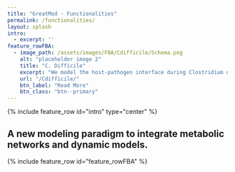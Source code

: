 ```yaml
---
title: "GreatMod - Functionalities"
permalink: /functionalities/
layout: splash
intro: 
  - excerpt: ''
feature_rowFBA:
  - image_path: /assets/images/FBA/Cdifficile/Schema.png
    alt: "placeholder image 2"
    title: "C. Difficile"
    excerpt: "We model the host-pathogen interface during Clostridium difficile infection and the metabolic reprogramming that C. difficile exploits for antibiotic resistance."
    url: "/Cdifficile/"
    btn_label: "Read More"
    btn_class: "btn--primary"  
---
```


{% include feature_row id="intro" type="center" %}


##   A new modeling paradigm to integrate metabolic networks and dynamic models.


{% include feature_row id="feature_rowFBA" %}
